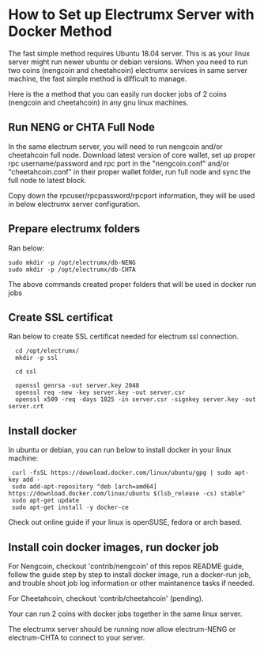 # How to Set up Electrumx Server with Docker Method

The fast simple method requires Ubuntu 18.04 server. This is as your linux server might run newer ubuntu or debian versions. When you need to run two coins (nengcoin and cheetahcoin)
electrumx services in same server machine, the fast simple method is difficult to manage.

Here is the a method that you can easily run docker jobs of 2 coins (nengcoin and cheetahcoin) in any gnu linux machines.


## Run NENG or CHTA Full Node

In the same electrum server, you will need to run nengcoin and/or cheetahcoin full node.  Download latest version of core wallet, set up proper
rpc username/password and rpc port in the "nengcoin.conf" and/or "cheetahcoin.conf" in their proper wallet folder, run full node and
sync the full node to latest block.

Copy down the rpcuser/rpcpassword/rpcport information, they will be used in below electrumx server configuration.

## Prepare electrumx folders

Ran below:
```
sudo mkdir -p /opt/electrumx/db-NENG
sudo mkdir -p /opt/electrumx/db-CHTA
```
The above commands created proper folders that will be used in docker run jobs

## Create SSL certificat

Ran below to create SSL certificat needed for electrum ssl connection. 
```
  cd /opt/electrumx/
  mkdir -p ssl

  cd ssl

  openssl genrsa -out server.key 2048
  openssl req -new -key server.key -out server.csr
  openssl x509 -req -days 1825 -in server.csr -signkey server.key -out server.crt
```



## Install docker

In ubuntu or debian, you can run below to install docker in your linux machine:

```
 curl -fsSL https://download.docker.com/linux/ubuntu/gpg | sudo apt-key add -
 sudo add-apt-repository "deb [arch=amd64] https://download.docker.com/linux/ubuntu $(lsb_release -cs) stable"
 sudo apt-get update
 sudo apt-get install -y docker-ce
```

Check out online guide if your linux is openSUSE, fedora or arch based.


## Install coin docker images, run docker job

For Nengcoin,  checkout 'contrib/nengcoin' of this repos README guide, follow the guide step by step to install docker image, run a docker-run job, and trouble shoot
job log information or other maintanence tasks if needed.

For Cheetahcoin, checkout 'contrib/cheetahcoin' (pending).

Your can run 2 coins with docker jobs together in the same linux server. 

The electrumx server should be running now allow electrum-NENG or electrum-CHTA to connect to your server.
